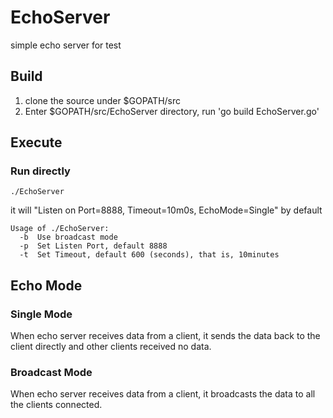 # EchoServer                                                                    
simple echo server for test

## Build
1. clone the source under $GOPATH/src
2. Enter $GOPATH/src/EchoServer directory, run 'go build EchoServer.go'

## Execute

### Run directly
```
./EchoServer
```
it will "Listen on Port=8888, Timeout=10m0s, EchoMode=Single" by default

```
Usage of ./EchoServer:
  -b  Use broadcast mode
  -p  Set Listen Port, default 8888 
  -t  Set Timeout, default 600 (seconds), that is, 10minutes
```

## Echo Mode

### Single Mode
When echo server receives data from a client, it sends the data back to the client directly and other clients received no data. 

### Broadcast Mode
When echo server receives data from a client, it broadcasts the data to all the clients connected. 
